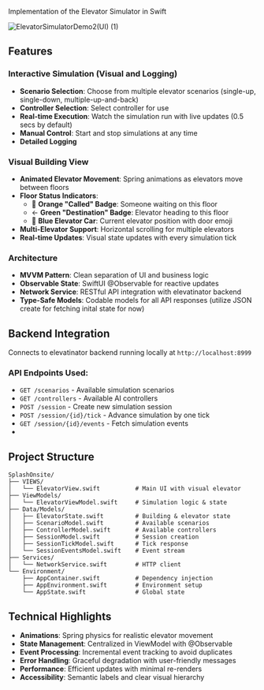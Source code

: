 Implementation of the Elevator Simulator in Swift

![ElevatorSimulatorDemo2(UI) (1)](https://github.com/user-attachments/assets/e28239eb-0f3c-4f6a-a8ea-bd3aa0e998c5)


## Features

### Interactive Simulation (Visual and Logging)
- **Scenario Selection**: Choose from multiple elevator scenarios (single-up, single-down, multiple-up-and-back)
- **Controller Selection**: Select controller for use 
- **Real-time Execution**: Watch the simulation run with live updates (0.5 secs by default)
- **Manual Control**: Start and stop simulations at any time
- **Detailed Logging**

### Visual Building View
- **Animated Elevator Movement**: Spring animations as elevators move between floors
- **Floor Status Indicators**:
  - 🔔 **Orange "Called" Badge**: Someone waiting on this floor
  - ← **Green "Destination" Badge**: Elevator heading to this floor
  - 🔵 **Blue Elevator Car**: Current elevator position with door emoji
- **Multi-Elevator Support**: Horizontal scrolling for multiple elevators
- **Real-time Updates**: Visual state updates with every simulation tick

### Architecture
- **MVVM Pattern**: Clean separation of UI and business logic
- **Observable State**: SwiftUI @Observable for reactive updates
- **Network Service**: RESTful API integration with elevatinator backend
- **Type-Safe Models**: Codable models for all API responses (utilize JSON create for fetching inital state for now)
  
## Backend Integration

Connects to elevatinator backend running locally at `http://localhost:8999`

### API Endpoints Used:
- `GET /scenarios` - Available simulation scenarios
- `GET /controllers` - Available AI controllers
- `POST /session` - Create new simulation session
- `POST /session/{id}/tick` - Advance simulation by one tick
- `GET /session/{id}/events` - Fetch simulation events
- 
## Project Structure

```
SplashOnsite/
├── VIEWS/
│   └── ElevatorView.swift          # Main UI with visual elevator
├── ViewModels/
│   └── ElevatorViewModel.swift     # Simulation logic & state
├── Data/Models/
│   ├── ElevatorState.swift         # Building & elevator state
│   ├── ScenarioModel.swift         # Available scenarios
│   ├── ControllerModel.swift       # Available controllers
│   ├── SessionModel.swift          # Session creation
│   ├── SessionTickModel.swift      # Tick response
│   └── SessionEventsModel.swift    # Event stream
├── Services/
│   └── NetworkService.swift        # HTTP client
└── Environment/
    ├── AppContainer.swift          # Dependency injection
    ├── AppEnvironment.swift        # Environment setup
    └── AppState.swift              # Global state
```

## Technical Highlights

- **Animations**: Spring physics for realistic elevator movement
- **State Management**: Centralized in ViewModel with @Observable
- **Event Processing**: Incremental event tracking to avoid duplicates
- **Error Handling**: Graceful degradation with user-friendly messages
- **Performance**: Efficient updates with minimal re-renders
- **Accessibility**: Semantic labels and clear visual hierarchy

